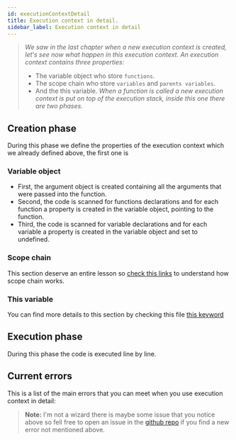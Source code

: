 ```yaml
---
id: executionContextDetail
title: Execution context in detail.
sidebar_label: Execution context in detail
---
```

> *We saw in the last chapter when a new execution context is created, let's see now what happen in this execution context.*
 *An execution context contains three properties:*
 >- The variable object who store `functions`.
 >- The scope chain who store `variables` and `parents variables`.
 >- And the this variable.
> *When a function is called a new execution context is put on top of the execution stack, inside this one there are two phases.*

## Creation phase
During this phase we define the properties of the execution context which we already defined above, the first one is

### Variable object
- First, the argument object is created containing all the arguments that were passed into the function.
- Second, the code is scanned for functions declarations and for each function a property is created in the variable object, pointing to the function.
- Third, the code is scanned for variable declarations and for each variable a property is created in the variable object and set to undefined.

### Scope chain
This section deserve an entire lesson so [check this links](learn-javascript/docs/scope-chain.html) to understand how scope chain works.

### This variable
You can find more details to this section by checking this file [this keyword](learn-javascript/docs/this-keyword.html)

## Execution phase
During this phase the code is executed line by line.

## Current errors
This is a list of the main errors that you can meet when you use execution context in detail:
> **Note:** I'm not a wizard there is maybe some issue that you notice above so fell free to open an issue in the [github repo](https://github.com/luctst/learn-javascript) if you find a new error not mentioned above.
